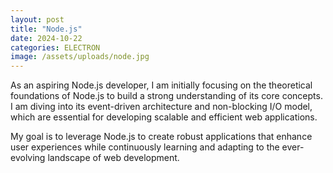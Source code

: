 ```yaml
---
layout: post
title: "Node.js" 
date: 2024-10-22
categories: ELECTRON
image: /assets/uploads/node.jpg
---
```


As an aspiring Node.js developer, I am initially focusing on the theoretical foundations of Node.js to build a strong understanding of its core concepts. I am diving into its event-driven architecture and non-blocking I/O model, which are essential for developing scalable and efficient web applications.

My goal is to leverage Node.js to create robust applications that enhance user experiences while continuously learning and adapting to the ever-evolving landscape of web development.
